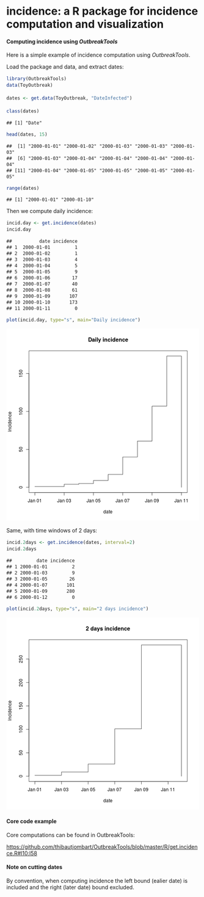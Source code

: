 



# incidence: a R package for incidence computation and visualization

#### Computing incidence using *OutbreakTools*

Here is a simple example of incidence computation using *OutbreakTools*.

Load the package and data, and extract dates:

```r
library(OutbreakTools)
data(ToyOutbreak)

dates <- get.data(ToyOutbreak, "DateInfected")

class(dates)
```

```
## [1] "Date"
```

```r
head(dates, 15)
```

```
##  [1] "2000-01-01" "2000-01-02" "2000-01-03" "2000-01-03" "2000-01-03"
##  [6] "2000-01-03" "2000-01-04" "2000-01-04" "2000-01-04" "2000-01-04"
## [11] "2000-01-04" "2000-01-05" "2000-01-05" "2000-01-05" "2000-01-05"
```

```r
range(dates)
```

```
## [1] "2000-01-01" "2000-01-10"
```

Then we compute daily incidence:

```r
incid.day <- get.incidence(dates)
incid.day
```

```
##          date incidence
## 1  2000-01-01         1
## 2  2000-01-02         1
## 3  2000-01-03         4
## 4  2000-01-04         5
## 5  2000-01-05         9
## 6  2000-01-06        17
## 7  2000-01-07        40
## 8  2000-01-08        61
## 9  2000-01-09       107
## 10 2000-01-10       173
## 11 2000-01-11         0
```

```r
plot(incid.day, type="s", main="Daily incidence")
```

![plot of chunk incid](figs/incid-1.png) 

Same, with time windows of 2 days:

```r
incid.2days <- get.incidence(dates, interval=2)
incid.2days
```

```
##         date incidence
## 1 2000-01-01         2
## 2 2000-01-03         9
## 3 2000-01-05        26
## 4 2000-01-07       101
## 5 2000-01-09       280
## 6 2000-01-12         0
```

```r
plot(incid.2days, type="s", main="2 days incidence")
```

![plot of chunk incid2](figs/incid2-1.png) 


#### Core code example
Core computations can be found in OutbreakTools:

https://github.com/thibautjombart/OutbreakTools/blob/master/R/get.incidence.R#l10:l58


#### Note on cutting dates
By convention, when computing incidence the left bound (ealier date) is included and the right (later date) bound excluded.
